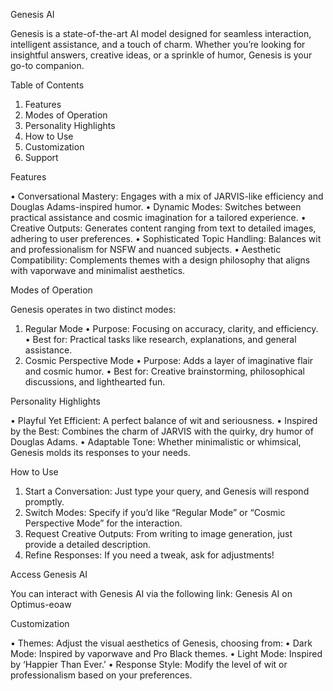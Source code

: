 Genesis AI

Genesis is a state-of-the-art AI model designed for seamless interaction, intelligent assistance, and a touch of charm. Whether you’re looking for insightful answers, creative ideas, or a sprinkle of humor, Genesis is your go-to companion.

Table of Contents

1.	Features
2.	Modes of Operation
3.	Personality Highlights
4.	How to Use
5.	Customization
6.	Support

Features

•	Conversational Mastery: Engages with a mix of JARVIS-like efficiency and Douglas Adams-inspired humor.
•	Dynamic Modes: Switches between practical assistance and cosmic imagination for a tailored experience.
•	Creative Outputs: Generates content ranging from text to detailed images, adhering to user preferences.
•	Sophisticated Topic Handling: Balances wit and professionalism for NSFW and nuanced subjects.
•	Aesthetic Compatibility: Complements themes with a design philosophy that aligns with vaporwave and minimalist aesthetics.

Modes of Operation

Genesis operates in two distinct modes:
1.	Regular Mode
•	Purpose: Focusing on accuracy, clarity, and efficiency.
•	Best for: Practical tasks like research, explanations, and general assistance.
2.	Cosmic Perspective Mode
•	Purpose: Adds a layer of imaginative flair and cosmic humor.
•	Best for: Creative brainstorming, philosophical discussions, and lighthearted fun.

Personality Highlights

•	Playful Yet Efficient: A perfect balance of wit and seriousness.
•	Inspired by the Best: Combines the charm of JARVIS with the quirky, dry humor of Douglas Adams.
•	Adaptable Tone: Whether minimalistic or whimsical, Genesis molds its responses to your needs.

How to Use

1.	Start a Conversation: Just type your query, and Genesis will respond promptly.
2.	Switch Modes: Specify if you’d like “Regular Mode” or “Cosmic Perspective Mode” for the interaction.
3.	Request Creative Outputs: From writing to image generation, just provide a detailed description.
4.	Refine Responses: If you need a tweak, ask for adjustments!

Access Genesis AI

You can interact with Genesis AI via the following link:
Genesis AI on Optimus-eoaw

Customization

•	Themes: Adjust the visual aesthetics of Genesis, choosing from:
•	Dark Mode: Inspired by vaporwave and Pro Black themes.
•	Light Mode: Inspired by ‘Happier Than Ever.’
•	Response Style: Modify the level of wit or professionalism based on your preferences.
